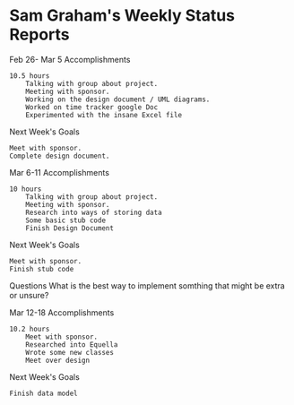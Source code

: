 Sam Graham's Weekly Status Reports
==========================================

Feb 26- Mar 5
Accomplishments

    10.5 hours
        Talking with group about project.
        Meeting with sponsor.
        Working on the design document / UML diagrams.
        Worked on time tracker google Doc
        Experimented with the insane Excel file

Next Week's Goals

    Meet with sponsor.
    Complete design document.

Mar 6-11
Accomplishments

    10 hours
        Talking with group about project.
        Meeting with sponsor.
        Research into ways of storing data
        Some basic stub code
        Finish Design Document

Next Week's Goals

    Meet with sponsor.
    Finish stub code

Questions
    What is the best way to implement somthing that might be extra or unsure?
    
Mar 12-18
Accomplishments

    10.2 hours
        Meet with sponsor.
        Researched into Equella
        Wrote some new classes
        Meet over design

Next Week's Goals

    Finish data model

